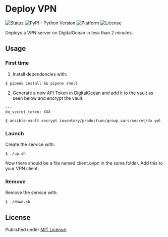 # Deploy VPN

![Status](https://img.shields.io/badge/status-not%20working-red.svg)
![PyPI - Python Version](https://img.shields.io/badge/python-3.10-blue.svg)
![Platform](https://img.shields.io/badge/platform-win%20%7C%20lin%20%7C%20osx-lightgrey.svg)
![License](https://img.shields.io/badge/license-MIT-blue.svg)

Deploys a VPN server on DigitalOcean in less than 2 minutes.

## Usage

### First time

1. Install dependencies with:

```
$ pipenv install && pipenv shell
```

2. Generate a new API Token in [DigitalOcean](https://www.digitalocean.com/) and add it to the [vault](https://github.com/bluecap-se/deploy-vpn/blob/master/inventory/production/group_vars/all/secret/do.yml) as seen below and encrypt the vault.

```
---
do_secret_token: XXX
```

```
$ ansible-vault encrypt inventory/production/group_vars/secret/do.yml
```

### Launch

Create the service with:

```
$ ./up.sh
```

Now there should be a file named client.ovpn in the same folder. Add this to your VPN client.

### Remove

Remove the service with:

```
$ ./down.sh
```

## License

Published under [MIT License](https://github.com/bluecap-se/deploy-vpn/blob/master/LICENSE).
